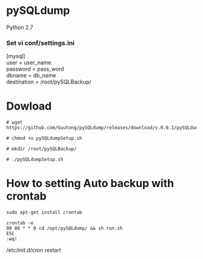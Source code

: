 # pySQLdump 
Python 2.7
<h3>Set vi conf/settings.ini</h3>

[mysql]<br/>
user = user_name<br/>
password = pass_word<br/>
dbname = db_name<br/>
destination = /root/pySQLBackup/<br/>



# Dowload
```
# wget https://github.com/Guutong/pySQLdump/releases/download/v.0.0.1/pySQLdumpSetup.sh

# chmod +x pySQLdumpSetup.sh

# mkdir /root/pySQLBackup/

# ./pySQLdumpSetup.sh
```
# How to setting Auto backup with crontab
```
sudo apt-get install crontab
```

```
crontab -e
00 00 * * 0 cd /opt/pySQLdump/ && sh run.sh
ESC
:wq!
```
/etc/init.d/cron restart



